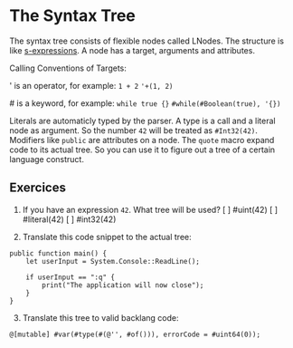 # The Syntax Tree

The syntax tree consists of flexible nodes called LNodes. The structure is like [s-expressions](https://en.wikipedia.org/wiki/S-expression). A node has a target, arguments and attributes.

Calling Conventions of Targets:

' is an operator, for example: `1 + 2`
    ```
        '+(1, 2)
    ```

 
\# is a keyword, for example: `while true {}`
    ```
    #while(#Boolean(true), '{})
    ```
    
Literals are automaticly typed by the parser. A type is a call and a literal node as argument. So the number `42` will be treated as `#Int32(42)`. Modifiers like `public` are attributes on a node.
The `quote` macro expand code to its actual tree. So you can use it to figure out a tree of a certain language construct.

## Exercices

1. If you have an expression `42`. What tree will be used?
    [ ] #uint(42)
    [ ] #literal(42)
    [ ] #int32(42)

2. Translate this code snippet to the actual tree:

```back
public function main() {
    let userInput = System.Console::ReadLine();

    if userInput == ":q" {
        print("The application will now close");
    }
}
```

3. Translate this tree to valid backlang code:

`@[mutable] #var(#type(#(@'', #of())), errorCode = #uint64(0));`